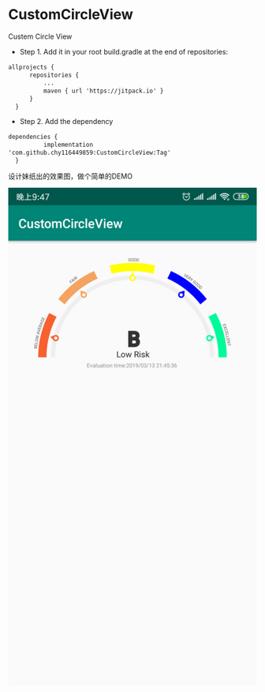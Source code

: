 # CustomCircleView
Custem Circle  View

  * Step 1. Add it in your root build.gradle at the end of repositories:
  ```
  allprojects {
		repositories {
			...
			maven { url 'https://jitpack.io' }
		}
	}
  ```
  
  * Step 2. Add the dependency
  ```
  dependencies {
	        implementation 'com.github.chy116449859:CustomCircleView:Tag'
	}
  ```

设计妹纸出的效果图，做个简单的DEMO

![iamge](https://github.com/chy116449859/CustomCircleView/blob/master/image/20190310190654.png)
